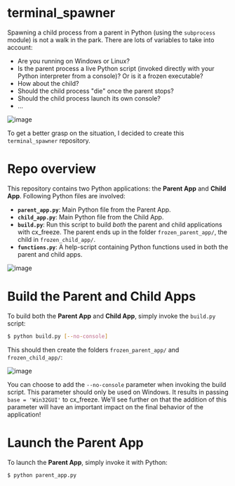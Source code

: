 # terminal_spawner

Spawning a child process from a parent in Python (using the `subprocess` module) is not a walk in the park. There are lots of variables to take into account:

 - Are you running on Windows or Linux?
 - Is the parent process a live Python script (invoked directly with your Python interpreter from a console)? Or is it a frozen executable?
 - How about the child?
 - Should the child process "die" once the parent stops?
 - Should the child process launch its own console?
 - ...

![image](https://github.com/kristofmulier/terminal_spawner/assets/19362684/1ef73b71-50dd-4e5b-9dc9-703a72d78c7e)


To get a better grasp on the situation, I decided to create this `terminal_spawner` repository.

# Repo overview

This repository contains two Python applications: the **Parent App** and **Child App**. Following Python files are involved:

 - **`parent_app.py`**: Main Python file from the Parent App.
 - **`child_app.py`**: Main Python file from the Child App.
 - **`build.py`**: Run this script to build *both* the parent and child applications with cx_freeze. The parent ends up in the folder `frozen_parent_app/`, the child in `frozen_child_app/`.
 - **`functions.py`**: A help-script containing Python functions used in both the parent and child apps.

![image](https://github.com/kristofmulier/terminal_spawner/assets/19362684/5a51d610-c1d8-4033-ada2-64271c6cd762)


# Build the Parent and Child Apps

To build both the **Parent App** and **Child App**, simply invoke the `build.py` script:

```sh
$ python build.py [--no-console]
```

This should then create the folders `frozen_parent_app/` and `frozen_child_app/`:

![image](https://github.com/kristofmulier/terminal_spawner/assets/19362684/714f95a3-4914-4480-8b42-fcd5f4a1bdf5)


You can choose to add the `--no-console` parameter when invoking the build script. This parameter should only be used on Windows. It results in passing `base = 'Win32GUI'` to cx_freeze. We'll see further on that the addition of this parameter will have an important impact on the final behavior of the application!

# Launch the Parent App

To launch the **Parent App**, simply invoke it with Python:

```sh
$ python parent_app.py
```
